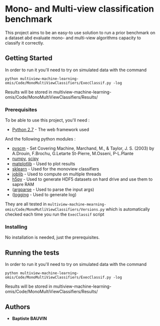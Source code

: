 # Mono- and Multi-view classification benchmark

This project aims to be an easy-to use solution to run a prior benchmark on a dataset abd evaluate mono- and multi-view algorithms capacity to classify it correctly.

## Getting Started

In order to run it you'll need to try on simulated data with the command
```
python multiview-machine-learning-omis/Code/MonoMultiViewClassifiers/ExecClassif.py -log
```
Results will be stored in multiview-machine-learning-omis/Code/MonoMultiViewClassifiers/Results/

### Prerequisites

To be able to use this project, you'll need :

* [Python 2.7](http://www.dropwizard.io/1.0.2/docs/) - The web framework used

And the following python modules :
* [pyscm](https://github.com/aldro61/pyscm) - Set Covering Machine, Marchand, M., & Taylor, J. S. (2003) by A.Drouin, F.Brochu, G.Letarte St-Pierre, M.Osseni, P-L.Plante
* [numpy](http://www.numpy.org/), [scipy](https://scipy.org/)
* [matplotlib](http://matplotlib.org/) - Used to plot results
* [sklearn](http://scikit-learn.org/stable/) - Used for the monoview classifiers
* [joblib](https://pypi.python.org/pypi/joblib) - Used to compute on multiple threads
* [h5py](www.h5py.org) - Used to generate HDF5 datasets on hard drive and use them to sapre RAM
* ([argparse](https://docs.python.org/3/library/argparse.html) - Used to parse the input args)
* ([logging](https://docs.python.org/2/library/logging.html) - Used to generate log)

They are all tested in  `multiview-machine-mearning-omis/Code/MonoMutliViewClassifiers/Versions.py` which is automatically checked each time you run the `ExecClassif` script

### Installing

No installation is needed, just the prerequisites.

## Running the tests

In order to run it you'll need to try on simulated data with the command
```
python multiview-machine-learning-omis/Code/MonoMultiViewClassifiers/ExecClassif.py -log
```
Results will be stored in multiview-machine-learning-omis/Code/MonoMultiViewClassifiers/Results/

## Authors

* **Baptiste BAUVIN**
